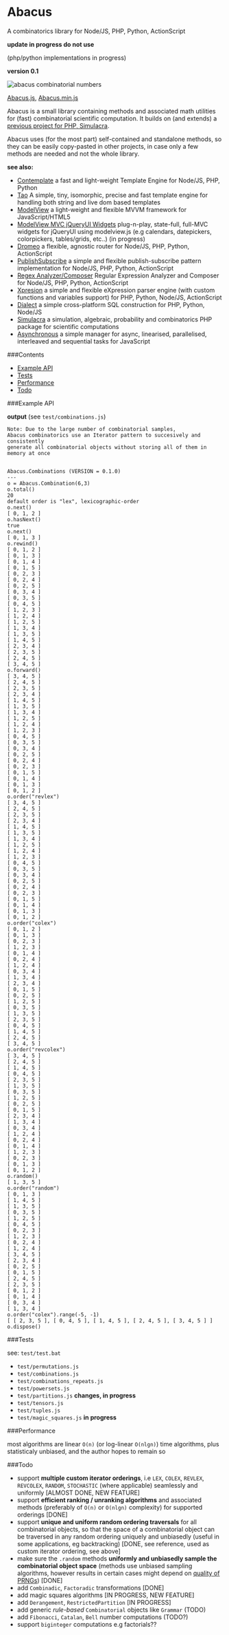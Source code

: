 # Abacus
A combinatorics library for Node/JS, PHP, Python, ActionScript

**update in progress do not use**


(php/python implementations in progress)

**version 0.1**

![abacus combinatorial numbers](/abacus.jpg)

[Abacus.js](https://raw.githubusercontent.com/foo123/Abacus/master/src/js/Abacus.js),  [Abacus.min.js](https://raw.githubusercontent.com/foo123/Abacus/master/src/js/Abacus.min.js)


Abacus is a small library containing methods and associated math utilities for (fast) combinatorial scientific computation. It builds on (and extends) a [previous project for PHP, Simulacra](https://github.com/foo123/Simulacra).

Abacus uses (for the most part) self-contained and standalone methods, so they can be easily copy-pasted in other projects, in case only a few methods are needed and not the whole library.


**see also:**  

* [Contemplate](https://github.com/foo123/Contemplate) a fast and light-weight Template Engine for Node/JS, PHP, Python
* [Tao](https://github.com/foo123/Tao.js) A simple, tiny, isomorphic, precise and fast template engine for handling both string and live dom based templates
* [ModelView](https://github.com/foo123/modelview.js) a light-weight and flexible MVVM framework for JavaScript/HTML5
* [ModelView MVC jQueryUI Widgets](https://github.com/foo123/modelview-widgets) plug-n-play, state-full, full-MVC widgets for jQueryUI using modelview.js (e.g calendars, datepickers, colorpickers, tables/grids, etc..) (in progress)
* [Dromeo](https://github.com/foo123/Dromeo) a flexible, agnostic router for Node/JS, PHP, Python, ActionScript
* [PublishSubscribe](https://github.com/foo123/PublishSubscribe) a simple and flexible publish-subscribe pattern implementation for Node/JS, PHP, Python, ActionScript
* [Regex Analyzer/Composer](https://github.com/foo123/RegexAnalyzer) Regular Expression Analyzer and Composer for Node/JS, PHP, Python, ActionScript
* [Xpresion](https://github.com/foo123/Xpresion) a simple and flexible eXpression parser engine (with custom functions and variables support) for PHP, Python, Node/JS, ActionScript
* [Dialect](https://github.com/foo123/Dialect) a simple cross-platform SQL construction for PHP, Python, Node/JS
* [Simulacra](https://github.com/foo123/Simulacra) a simulation, algebraic, probability and combinatorics PHP package for scientific computations
* [Asynchronous](https://github.com/foo123/asynchronous.js) a simple manager for async, linearised, parallelised, interleaved and sequential tasks for JavaScript

###Contents

* [Example API](#example-api)
* [Tests](#tests)
* [Performance](#performance)
* [Todo](#todo)


###Example API

**output** (see `test/combinations.js`)

```text
Note: Due to the large number of combinatorial samples,
Abacus combinatorics use an Iterator pattern to succesively and consistently
generate all combinatorial objects without storing all of them in memory at once


Abacus.Combinations (VERSION = 0.1.0)
---
o = Abacus.Combination(6,3)
o.total()
20
default order is "lex", lexicographic-order
o.next()
[ 0, 1, 2 ]
o.hasNext()
true
o.next()
[ 0, 1, 3 ]
o.rewind()
[ 0, 1, 2 ]
[ 0, 1, 3 ]
[ 0, 1, 4 ]
[ 0, 1, 5 ]
[ 0, 2, 3 ]
[ 0, 2, 4 ]
[ 0, 2, 5 ]
[ 0, 3, 4 ]
[ 0, 3, 5 ]
[ 0, 4, 5 ]
[ 1, 2, 3 ]
[ 1, 2, 4 ]
[ 1, 2, 5 ]
[ 1, 3, 4 ]
[ 1, 3, 5 ]
[ 1, 4, 5 ]
[ 2, 3, 4 ]
[ 2, 3, 5 ]
[ 2, 4, 5 ]
[ 3, 4, 5 ]
o.forward()
[ 3, 4, 5 ]
[ 2, 4, 5 ]
[ 2, 3, 5 ]
[ 2, 3, 4 ]
[ 1, 4, 5 ]
[ 1, 3, 5 ]
[ 1, 3, 4 ]
[ 1, 2, 5 ]
[ 1, 2, 4 ]
[ 1, 2, 3 ]
[ 0, 4, 5 ]
[ 0, 3, 5 ]
[ 0, 3, 4 ]
[ 0, 2, 5 ]
[ 0, 2, 4 ]
[ 0, 2, 3 ]
[ 0, 1, 5 ]
[ 0, 1, 4 ]
[ 0, 1, 3 ]
[ 0, 1, 2 ]
o.order("revlex")
[ 3, 4, 5 ]
[ 2, 4, 5 ]
[ 2, 3, 5 ]
[ 2, 3, 4 ]
[ 1, 4, 5 ]
[ 1, 3, 5 ]
[ 1, 3, 4 ]
[ 1, 2, 5 ]
[ 1, 2, 4 ]
[ 1, 2, 3 ]
[ 0, 4, 5 ]
[ 0, 3, 5 ]
[ 0, 3, 4 ]
[ 0, 2, 5 ]
[ 0, 2, 4 ]
[ 0, 2, 3 ]
[ 0, 1, 5 ]
[ 0, 1, 4 ]
[ 0, 1, 3 ]
[ 0, 1, 2 ]
o.order("colex")
[ 0, 1, 2 ]
[ 0, 1, 3 ]
[ 0, 2, 3 ]
[ 1, 2, 3 ]
[ 0, 1, 4 ]
[ 0, 2, 4 ]
[ 1, 2, 4 ]
[ 0, 3, 4 ]
[ 1, 3, 4 ]
[ 2, 3, 4 ]
[ 0, 1, 5 ]
[ 0, 2, 5 ]
[ 1, 2, 5 ]
[ 0, 3, 5 ]
[ 1, 3, 5 ]
[ 2, 3, 5 ]
[ 0, 4, 5 ]
[ 1, 4, 5 ]
[ 2, 4, 5 ]
[ 3, 4, 5 ]
o.order("revcolex")
[ 3, 4, 5 ]
[ 2, 4, 5 ]
[ 1, 4, 5 ]
[ 0, 4, 5 ]
[ 2, 3, 5 ]
[ 1, 3, 5 ]
[ 0, 3, 5 ]
[ 1, 2, 5 ]
[ 0, 2, 5 ]
[ 0, 1, 5 ]
[ 2, 3, 4 ]
[ 1, 3, 4 ]
[ 0, 3, 4 ]
[ 1, 2, 4 ]
[ 0, 2, 4 ]
[ 0, 1, 4 ]
[ 1, 2, 3 ]
[ 0, 2, 3 ]
[ 0, 1, 3 ]
[ 0, 1, 2 ]
o.random()
[ 1, 3, 5 ]
o.order("random")
[ 0, 1, 3 ]
[ 1, 4, 5 ]
[ 1, 3, 5 ]
[ 0, 3, 5 ]
[ 1, 2, 5 ]
[ 0, 4, 5 ]
[ 0, 2, 3 ]
[ 1, 2, 3 ]
[ 0, 2, 4 ]
[ 1, 2, 4 ]
[ 3, 4, 5 ]
[ 2, 3, 4 ]
[ 0, 2, 5 ]
[ 0, 1, 5 ]
[ 2, 4, 5 ]
[ 2, 3, 5 ]
[ 0, 1, 2 ]
[ 0, 1, 4 ]
[ 0, 3, 4 ]
[ 1, 3, 4 ]
o.order("colex").range(-5, -1)
[ [ 2, 3, 5 ], [ 0, 4, 5 ], [ 1, 4, 5 ], [ 2, 4, 5 ], [ 3, 4, 5 ] ]
o.dispose()
```

###Tests

see: `test/test.bat`

* `test/permutations.js`
* `test/combinations.js`
* `test/combinations_repeats.js`
* `test/powersets.js`
* `test/partitions.js` **changes, in progress**
* `test/tensors.js`
* `test/tuples.js`
* `test/magic_squares.js` **in progress**


###Performance

most algorithms are linear `O(n)` (or log-linear `O(nlgn)`) time algorithms, plus statisticaly unbiased, and the author hopes to remain so


###Todo

* support **multiple custom iterator orderings**, i.e  `LEX`, `COLEX`, `REVLEX`, `REVCOLEX`, `RANDOM`, `STOCHASTIC` (where applicable) seamlessly and uniformly [ALMOST DONE, NEW FEATURE]
* support **efficient ranking / unranking algorithms** and associated methods (preferably of `O(n)` or `O(nlgn)` complexity) for  supported orderings [DONE]
* support **unique and uniform random ordering traversals** for all combinatorial objects, so that the space of a combinatorial object can be traversed in any random ordering uniquely and unbiasedly (useful in some applications, eg backtracking) [DONE, see reference, used as custom iterator ordering, see above]
* make sure the `.random` methods **uniformly and unbiasedly sample the combinatorial object space** (methods use unbiased sampling algorithms, however results in certain cases might depend on [quality of PRNGs](http://www0.cs.ucl.ac.uk/staff/d.jones/GoodPracticeRNG.pdf)) [DONE]
* add `Combinadic`, `Factoradic` transformations [DONE]
* add magic squares algorithms [IN PROGRESS, NEW FEATURE]
* add `Derangement`, `RestrictedPartition` [IN PROGRESS]
* add generic *rule-based* `Combinatorial` objects like `Grammar` (TODO)
* add `Fibonacci`, `Catalan`, `Bell` number computations (TODO?)
* support `biginteger` computations e.g factorials??
